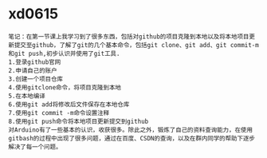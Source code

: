 # xd0615
   
    笔记：在第一节课上我学习到了很多东西，包括对github的项目克隆到本地以及将本地项目更新提交至github，了解了git的几个基本命令，包括git clone、git add、git commit-m和git push,初步认识并使用了git工具.
    1.登录github官网
    2.申请自己的账户
    3.创建一个项目仓库
    4.使用gitclone命令，将项目克隆到本地
    5.在本地编译
    6.使用git add将修改后文件保存在本地仓库
    7.使用git commit -m命令设置注释
    8.使用git push命令将本地项目更新提交到github
    对Arduino有了一些基本的认识，收获很多。除此之外，锻炼了自己的资料查询能力，在使用gitbash的过程中出现了很多问题，通过在百度、CSDN的查询，以及在群内同学的帮助下逐步解决了每一个问题。
   
   
